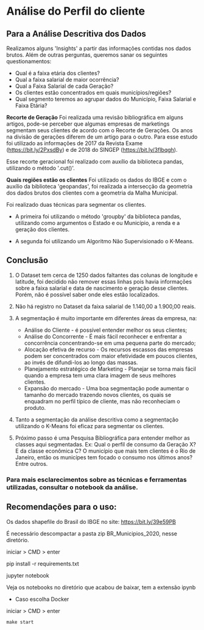 # Análise do Perfil do cliente

## Para a Análise Descritiva dos Dados

Realizamos alguns 'Insights' a partir das informações contidas nos dados brutos.
Além de outras perguntas, queremos sanar os seguintes questionamentos:

- Qual é a faixa etária dos clientes?
- Qual a faixa salarial de maior ocorrência?
- Qual a Faixa Salarial de cada Geração?
- Os clientes estão concentrados em quais municípios/regiões?
- Qual segmento teremos ao agrupar dados do Município, Faixa Salarial e Faixa Etária?

**Recorte de Geração**
Foi realizada uma revisão bibliográfica em alguns artigos, pode-se perceber que algumas empresas de marketings segmentam seus clientes de acordo com o Recorte de Gerações. Os anos na divisão de gerações diferem de um artigo para o outro. Para esse estudo foi utilizado as informações de 2017 da Revista Exame (https://bit.ly/2PxsdBy) e de 2018 do SINGEP (https://bit.ly/3flbqgh).

Esse recorte geracional foi realizado com auxílio da biblioteca pandas, utilizando o método '.cut()'.

**Quais regiões estão os clientes**
Foi utilizado os dados do IBGE e com o auxílio da biblioteca 'geopandas', foi realizada a intersecção da geometria dos dados brutos dos clientes com a geometria da Malha Municipal.


Foi realizado duas técnicas para segmentar os clientes.

- A primeira foi utilizando o método 'groupby' da biblioteca pandas, utilizando como argumentos o Estado e ou Município, a renda e a geração dos clientes.

- A segunda foi utilizando um Algoritmo Não Supervisionado o K-Means.

## Conclusão

1. O Dataset tem cerca de 1250 dados faltantes das colunas de longitude e latitude, foi decidido não remover essas linhas pois havia informações sobre a faixa salarial e data de nascimento e geração desse clientes. Porém, não é possível saber onde eles estão localizados.

2. Não há registro no Dataset da faixa salarial de 1.140,00 a 1.900,00 reais. 

3. A segmentação é muito importante em diferentes áreas da empresa, na:

    - Análise do Cliente -  é possível entender melhor os seus clientes;
    - Análise do Concorrente - É mais fácil reconhecer e enfrentar a concorrência concentrando-se em uma pequena parte do mercado;
    - Alocação efetiva de recurso - Os recursos escassos das empresas podem ser concentrados com maior efetividade em poucos clientes, ao invés de difundi-los ao longo das massas.
    - Planejamento estratégico de Marketing - Planejar se torna mais fácil quando a empresa tem uma clara imagem de seus melhores clientes.
    - Expansão do mercado - Uma boa segmentação pode aumentar o tamanho do mercado trazendo novos clientes, os quais se enquadram no perfil típico de cliente, mas não reconheciam o produto.


4. Tanto a segmentação da análise descritiva como a segmentação utilizando o K-Means foi eficaz para segmentar os clientes. 

5. Próximo passo é uma Pesquisa Bibliográfica para entender melhor as classes aqui segmentadas. Ex: Qual o perfil de consumo da Geração X? E da classe econômica C? O município que mais tem clientes é o Rio de Janeiro, então os municípes tem focado o consumo nos últimos anos?  Entre outros.

### Para mais esclarecimentos sobre as técnicas e ferramentas utilizadas, consultar o notebook da análise.

## Recomendações para o uso:

Os dados shapefile do Brasil do IBGE no site: https://bit.ly/39e59PB

É necessário descompactar a pasta zip BR_Municipios_2020, nesse diretório.

iniciar > CMD > enter

pip install -r requirements.txt

jupyter notebook

Veja os notebooks no diretório que acabou de baixar, tem a extensão ipynb


- Caso escolha Docker

iniciar > CMD > enter

```
make start

```




